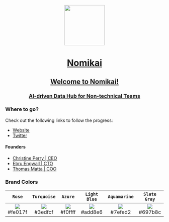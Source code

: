 <p align="center">
  <a href="https://nomikai.com">
    <picture>
      <source media="(prefers-color-scheme: dark)" srcset="https://imagedelivery.net/dFIo1wWuUZtJiq57QrgKWw/5772d93d-7110-4931-4d73-cb63f2074f00/public">
      <img src="https://imagedelivery.net/dFIo1wWuUZtJiq57QrgKWw/5772d93d-7110-4931-4d73-cb63f2074f00/public" height="128">
    </picture>
    <h1 align="center">Nomikai</h1>
    <h2 align="center">Welcome to Nomikai!</h2>
    <h3 align="center">AI-driven Data Hub for Non-technical Teams</h3>
  </a>
</p>


### Where to go?
Check out the following links to follow the progress:
- [Website](https://nomikai.com)
- [Twitter](https://twitter.com/nomikai_tech)

#### Founders
- [Christine Perry | CEO](https://www.linkedin.com/in/christinerpm/)
- [Ebru Engwall | CTO](https://www.linkedin.com/in/ebruoguzberk/)
- [Thomas Matta | COO](https://www.linkedin.com/in/tommatta/)


### Brand Colors
| `Rose` | `Turquoise` | `Azure` | `Light Blue` | `Aquamarine` | `Slate Gray` |
|:----------:|:----------:|:----------:|:----------:|:----------:|:----------:|
|<a href='#'><img valign='middle' src='https://readme-swatches.vercel.app/fe017f?style=round&size=50'/></a> <br/> #fe017f|<a href='#'><img valign='middle' src='https://readme-swatches.vercel.app/3edfcf?style=round&size=50'/></a> <br/> #3edfcf|<a href='#'><img valign='middle' src='https://readme-swatches.vercel.app/f0ffff?style=round&size=50'/></a> <br/> #f0ffff|<a href='#'><img valign='middle' src='https://readme-swatches.vercel.app/add8e6?style=round&size=50'/></a> <br/> #add8e6|<a href='#'><img valign='middle' src='https://readme-swatches.vercel.app/7efed2?style=round&size=50'/></a> <br/> #7efed2|<a href='#'><img valign='middle' src='https://readme-swatches.vercel.app/697b8c?style=round&size=50'/></a> <br/> #697b8c|

